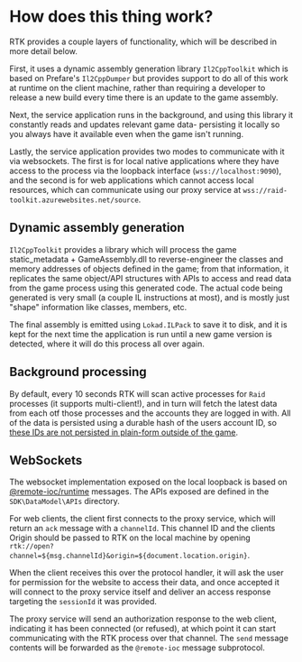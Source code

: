# How does this thing work?

RTK provides a couple layers of functionality, which will be described in more detail below.

First, it uses a dynamic assembly generation library `Il2CppToolkit` which is based on Prefare's `Il2CppDumper` but provides support to do all of this work at runtime on the client machine, rather than requiring a developer to release a new build every time there is an update to the game assembly.

Next, the service application runs in the background, and using this library it constantly reads and updates relevant game data- persisting it locally so you always have it available even when the game isn't running.

Lastly, the service application provides two modes to communicate with it via websockets. The first is for local native applications where they have access to the process via the loopback interface (`wss://localhost:9090`), and the second is for web applications which cannot access local resources, which can communicate using our proxy service at `wss://raid-toolkit.azurewebsites.net/source`.

## Dynamic assembly generation

`Il2CppToolkit` provides a library which will process the game static_metadata + GameAssembly.dll to reverse-engineer the classes and memory addresses of objects defined in the game; from that information, it replicates the same object/API structures with APIs to access and read data from the game process using this generated code. The actual code being generated is very small (a couple IL instructions at most), and is mostly just "shape" information like classes, members, etc.

The final assembly is emitted using `Lokad.ILPack` to save it to disk, and it is kept for the next time the application is run until a new game version is detected, where it will do this process all over again.

## Background processing

By default, every 10 seconds RTK will scan active processes for `Raid` processes (it supports multi-client!), and in turn will fetch the latest data from each otf those processes and the accounts they are logged in with. All of the data is persisted using a durable hash of the users account ID, so <u>these IDs are not persisted in plain-form outside of the game</u>.

## WebSockets

The websocket implementation exposed on the local loopback is based on [@remote-ioc/runtime](https://github.com/dnchattan/remote-ioc) messages. The APIs exposed are defined in the `SDK\DataModel\APIs` directory.

For web clients, the client first connects to the proxy service, which will return an `ack` message with a `channelId`. This channel ID and the clients Origin should be passed to RTK on the local machine by opening `rtk://open?channel=${msg.channelId}&origin=${document.location.origin}`.

When the client receives this over the protocol handler, it will ask the user for permission for the website to access their data, and once accepted it will connect to the proxy service itself and deliver an access response targeting the `sessionId` it was provided.

The proxy service will send an authorization response to the web client, indicating it has been connected (or refused), at which point it can start communicating with the RTK process over that channel. The `send` message contents will be forwarded as the `@remote-ioc` message subprotocol.
